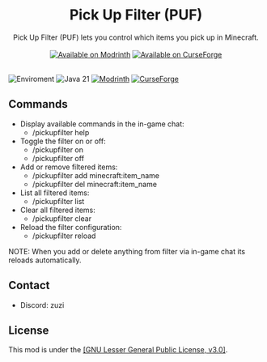 <div align="center"><h1>Pick Up Filter (PUF)</h1></div>
<div align="center">Pick Up Filter (PUF) lets you control which items you pick up in Minecraft.</div>
<div><br></div>
<div align="center">
  <a href="https://modrinth.com/mod/pick-up-filter"><img src="https://cdn.jsdelivr.net/npm/@intergrav/devins-badges@3/assets/cozy/available/modrinth_vector.svg" alt="Available on Modrinth" /></a>
  <a href="https://www.curseforge.com/minecraft/mc-mods/pick-up-filter-puf"><img src="https://cdn.jsdelivr.net/npm/@intergrav/devins-badges@3/assets/cozy/available/curseforge_vector.svg" alt="Available on CurseForge" /></a>
</div>
<div><br></div>

![Enviroment](https://img.shields.io/badge/Enviroment-Client%20&%20Server-purple)
![Java 21](https://img.shields.io/badge/Language-Java%2021-orange)
[![Modrinth](https://img.shields.io/modrinth/dt/9VTOF9VP?color=00AF5C&label=downloads&logo=modrinth)](https://modrinth.com/mod/pick-up-filter)
[![CurseForge](https://img.shields.io/curseforge/dt/1287281?logo=curseforge&color=orange)](https://www.curseforge.com/minecraft/mc-mods/pick-up-filter-puf)

## Commands

- Display available commands in the in-game chat:
    - /pickupfilter help
- Toggle the filter on or off:
    - /pickupfilter on
    - /pickupfilter off
- Add or remove filtered items:
    - /pickupfilter add minecraft:item_name
    - /pickupfilter del minecraft:item_name
- List all filtered items:
    - /pickupfilter list
- Clear all filtered items:
    - /pickupfilter clear
- Reload the filter configuration:
    - /pickupfilter reload

NOTE: When you add or delete anything from filter via in-game chat its reloads automatically.

## Contact
- Discord: zuzi

## License

This mod is under the [[GNU Lesser General Public License, v3.0]](https://github.com/lzuzi/pick-up-filter/blob/main/LICENSE).
